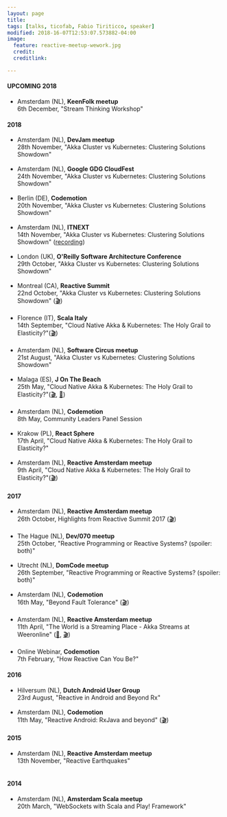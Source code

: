 ```yaml
---
layout: page
title:
tags: [talks, ticofab, Fabio Tiriticco, speaker]
modified: 2018-16-07T12:53:07.573882-04:00
image:
  feature: reactive-meetup-wework.jpg
  credit:
  creditlink:

---
```


#### UPCOMING 2018
 
* Amsterdam (NL), **KeenFolk meetup**<br>6th December, "Stream Thinking Workshop"<br>

#### 2018

* Amsterdam (NL), **DevJam meetup**<br>28th November, "Akka Cluster vs Kubernetes: Clustering Solutions Showdown"<br><br>
* Amsterdam (NL), **Google GDG CloudFest**<br>24th November, "Akka Cluster vs Kubernetes: Clustering Solutions Showdown"<br><br>
* Berlin (DE), **Codemotion**<br>20th November, "Akka Cluster vs Kubernetes: Clustering Solutions Showdown"<br><br>
* Amsterdam (NL), **ITNEXT**<br>14th November, "Akka Cluster vs Kubernetes: Clustering Solutions Showdown" ([recording](https://www.youtube.com/watch?v=v2j2SyVhzTY&t=1s))<br><br>
* London (UK), **O'Reilly Software Architecture Conference**<br>29th October, "Akka Cluster vs Kubernetes: Clustering Solutions Showdown"<br><br>
* Montreal (CA), **Reactive Summit**<br>22nd October, "Akka Cluster vs Kubernetes: Clustering Solutions Showdown" ([🎬](https://t.co/f0b2mG6SeY))<br><br>
* Florence (IT), **Scala Italy**<br>14th September, "Cloud Native Akka & Kubernetes: The Holy Grail to Elasticity?"([🎬](https://vimeo.com/294735363))<br><br>
* Amsterdam (NL), **Software Circus meetup**<br>21st August, "Akka Cluster vs Kubernetes: Clustering Solutions Showdown"<br><br>
* Malaga (ES), **J On The Beach**<br>25th May, "Cloud Native Akka & Kubernetes: The Holy Grail to Elasticity?"([🎬](https://youtu.be/OOXRgd5yUQo), [🎤](https://youtu.be/pZgrAnORNAU))<br><br>
* Amsterdam (NL), **Codemotion**<br>8th May, Community Leaders Panel Session<br><br>
* Krakow (PL), **React Sphere**<br>17th April, "Cloud Native Akka & Kubernetes: The Holy Grail to Elasticity?"<br><br>
* Amsterdam (NL), **Reactive Amsterdam meetup**<br>9th April, "Cloud Native Akka & Kubernetes: The Holy Grail to Elasticity?"([🎬](https://youtu.be/M8P3MFmMDk4))<br>

#### 2017

* Amsterdam (NL), **Reactive Amsterdam meetup**<br>26th October, Highlights from Reactive Summit 2017 ([🎬](https://youtu.be/J1mkMYIO9gg))<br><br>
* The Hague (NL), **Dev/070 meetup**<br>25th October, "Reactive Programming or Reactive Systems? (spoiler: both)"<br><br>
* Utrecht (NL), **DomCode meetup**<br>26th September, "Reactive Programming or Reactive Systems? (spoiler: both)"<br><br>
* Amsterdam (NL), **Codemotion**<br>16th May, "Beyond Fault Tolerance" ([🎬](https://youtu.be/zgKoAfhCHVE))<br><br>
* Amsterdam (NL), **Reactive Amsterdam meetup**<br>11th April, "The World is a Streaming Place - Akka Streams at Weeronline" ([🎤](https://youtu.be/eKkeHHTSETw), [🎬](https://youtu.be/MQGXrrhGUTw))<br><br>
* Online Webinar, **Codemotion**<br>7th February, "How Reactive Can You Be?"<br> 

#### 2016

* Hilversum (NL), **Dutch Android User Group**<br>23rd August, "Reactive in Android and Beyond Rx"<br><br>
* Amsterdam (NL), **Codemotion**<br>11th May, "Reactive Android: RxJava and beyond" ([🎬](https://youtu.be/QGYzrEZEW_k))<br>

#### 2015

* Amsterdam (NL), **Reactive Amsterdam meetup**<br>13th November, "Reactive Earthquakes"<br><br>

#### 2014

* Amsterdam (NL), **Amsterdam Scala meetup**<br>20th March, "WebSockets with Scala and Play! Framework"<br>



